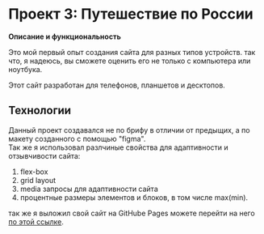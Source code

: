 # Проект 3: Путешествие по России

**Описание и функциональность**

Это мой первый опыт создания сайта для разных типов устройств. так что, я надеюсь, вы сможете оценить   его не только с компьютера или ноутбука.  

Этот сайт разработан для телефонов, планшетов и десктопов.  

## Технологии

Данный проект создавался не по брифу в отличии от предыщих, а по макету созданного с помощью "figma".  
Так же я использовал разлчиные свойства для адаптивности и отзывчивости сайта:
1. flex-box
2. grid layout
3. media запросы для адаптивности сайта
4. процентные размеры элементов и блоков, в том числе max(min).

так же я выложил свой сайт на GitHube Pages можете перейти на него [по этой ссылке](https://babylez.github.io/russian-travel/).